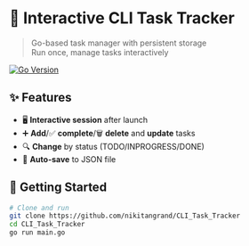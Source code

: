 # 🚀 Interactive CLI Task Tracker

> Go-based task manager with persistent storage  
> Run once, manage tasks interactively

[![Go Version](https://img.shields.io/badge/go-1.20%2B-blue)](https://golang.org)

## ✨ Features
- 🖥️ **Interactive session** after launch
- ➕ **Add**/✅ **complete**/🗑️ **delete** and **update** tasks
- 🔍 **Change** by status (TODO/INPROGRESS/DONE)
- 💾 **Auto-save** to JSON file

## 🚀 Getting Started
```bash
# Clone and run
git clone https://github.com/nikitangrand/CLI_Task_Tracker
cd CLI_Task_Tracker
go run main.go
